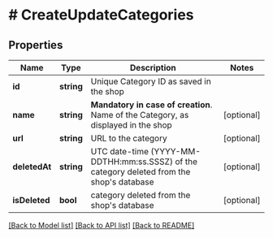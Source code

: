 # # CreateUpdateCategories

## Properties

Name | Type | Description | Notes
------------ | ------------- | ------------- | -------------
**id** | **string** | Unique Category ID as saved in the shop |
**name** | **string** | **Mandatory in case of creation**. Name of the Category, as displayed in the shop | [optional]
**url** | **string** | URL to the category | [optional]
**deletedAt** | **string** | UTC date-time (YYYY-MM-DDTHH:mm:ss.SSSZ) of the category deleted from the shop&#39;s database | [optional]
**isDeleted** | **bool** | category deleted from the shop&#39;s database | [optional]

[[Back to Model list]](../../README.md#models) [[Back to API list]](../../README.md#endpoints) [[Back to README]](../../README.md)

